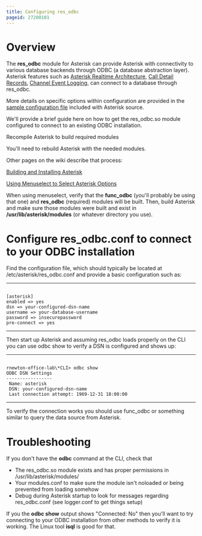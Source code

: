```yaml
---
title: Configuring res_odbc
pageid: 27200101
---
```


Overview
========

The **res\_odbc** module for Asterisk can provide Asterisk with connectivity to various database backends through ODBC (a database abstraction layer). Asterisk features such as [Asterisk Realtime Architecture](/Realtime-Database-Configuration), [Call Detail Records](/Call-Detail-Records--CDR-), [Channel Event Logging](/Configuration/Reporting/Channel-Event-Logging-CEL), can connect to a database through res\_odbc.

More details on specific options within configuration are provided in the [sample configuration file](http://svnview.digium.com/svn/asterisk/branches/11/configs/res_odbc.conf.sample?view=markup) included with Asterisk source.

We'll provide a brief guide here on how to get the res\_odbc.so module configured to connect to an existing ODBC installation.

Recompile Asterisk to build required modules

You'll need to rebuild Asterisk with the needed modules.

Other pages on the wiki describe that process:

[Building and Installing Asterisk](/Getting-Started/Installing-Asterisk/Installing-Asterisk-From-Source/Building-and-Installing-Asterisk)

[Using Menuselect to Select Asterisk Options](/Getting-Started/Installing-Asterisk/Installing-Asterisk-From-Source/Using-Menuselect-to-Select-Asterisk-Options)

When using menuselect, verify that the **func\_odbc** (you'll probably be using that one) and **res\_odbc** (required) modules will be built. Then, build Asterisk and make sure those modules were built and exist in **/usr/lib/asterisk/modules** (or whatever directory you use).

Configure res\_odbc.conf to connect to your ODBC installation
=============================================================

Find the configuration file, which should typically be located at /etc/asterisk/res\_odbc.conf and provide a basic configuration such as:




---

  
  


```

[asterisk]
enabled => yes
dsn => your-configured-dsn-name
username => your-database-username
password => insecurepassword
pre-connect => yes

```



---


Then start up Asterisk and assuming res\_odbc loads properly on the CLI you can use odbc show to verify a DSN is configured and shows up:




---

  
  


```

rnewton-office-lab\*CLI> odbc show
ODBC DSN Settings
-----------------
 Name: asterisk
 DSN: your-configured-dsn-name
 Last connection attempt: 1969-12-31 18:00:00

```



---


To verify the connection works you should use func\_odbc or something similar to query the data source from Asterisk.

Troubleshooting
===============

If you don't have the **odbc** command at the CLI, check that

* The res\_odbc.so module exists and has proper permissions in /usr/lib/asterisk/modules/
* Your modules.conf to make sure the module isn't noloaded or being prevented from loading somehow
* Debug during Asterisk startup to look for messages regarding res\_odbc.conf (see logger.conf to get things setup)

If you the **odbc show** output shows "Connected: No" then you'll want to try connecting to your ODBC installation from other methods to verify it is working. The Linux tool **isql** is good for that.

